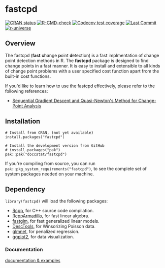 
<!-- README.md is generated from README.Rmd. Please edit that file -->



# fastcpd

[![CRAN status](https://www.r-pkg.org/badges/version/fastcpd)](https://cran.r-project.org/package=fastcpd) [![R-CMD-check](https://github.com/doccstat/fastcpd/workflows/R-CMD-check/badge.svg)](https://github.com/doccstat/fastcpd/actions) [![Codecov test coverage](https://codecov.io/gh/doccstat/fastcpd/branch/main/graph/badge.svg)](https://app.codecov.io/gh/doccstat/fastcpd?branch=main) [![Last Commit](https://img.shields.io/github/last-commit/doccstat/fastcpd)](https://github.com/doccstat/fastcpd) [![r-universe](https://doccstat.r-universe.dev/badges/fastcpd)](https://doccstat.r-universe.dev)

## Overview

The fastcpd (**fast** **c**hange **p**oint **d**etection) is a fast implmentation of change point detection methods in R. The **fastcpd** package is designed to find change points in a fast manner. It is easy to install and extensible to all kinds of change point problems with a user specified cost function apart from the built-in cost functions.

If you'd like to learn how to use the fastcpd effectively, please refer to the following references:

-   [Sequential Gradient Descent and Quasi-Newton's Method for Change-Point Analysis](https://proceedings.mlr.press/v206/zhang23b.html)

## Installation

``` {.r}
# Install from CRAN, (not yet available)
install.packages("fastcpd")
```

``` {.r}
# Install the development version from GitHub
# install.packages("pak")
pak::pak("doccstat/fastcpd")
```

If you're compiling from source, you can run `pak::pkg_system_requirements("fastcpd")`, to see the complete set of system packages needed on your machine.

## Dependency

`library(fastcpd)` will load the following packages:

-   [Rcpp](https://github.com/RcppCore/Rcpp), for C++ source code compilation.
-   [RcppArmadillo](https://github.com/RcppCore/RcppArmadillo), for fast linear algebra.
-   [fastglm](https://github.com/jaredhuling/fastglm), for fast generalized linear models.
-   [DescTools](https://github.com/AndriSignorell/DescTools), for Winsorizing Poisson data.
-   [glmnet](https://glmnet.stanford.edu/), for penalized regression.
-   [ggplot2](https://github.com/tidyverse/ggplot2), for data visualization.

### Documentation

[documentation & examples](https://fastcpd.xingchi.li/reference/fastcpd.html#ref-examples)

